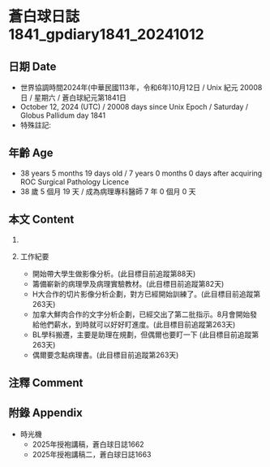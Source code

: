 [_metadata_:encoding]: - "utf-8"
[_metadata_:language]: - "zh-Hant-TW"
[_metadata_:fileformat]: - "markdown"
[_metadata_:MIME_type]: - "text/plain"
[_metadata_:markdown_version]: - "commonmark version 0.30"
[_metadata_:markdown_spec]: - "https://spec.commonmark.org/0.30/"

# 蒼白球日誌1841_gpdiary1841_20241012 #

## 日期 Date ##

* 世界協調時間2024年(中華民國113年，令和6年)10月12日 / Unix 紀元 20008 日 / 星期六 / 蒼白球紀元第1841日
* October 12, 2024 (UTC) / 20008 days since Unix Epoch / Saturday / Globus Pallidum day 1841
* 特殊註記:

## 年齡 Age ##

* 38 years 5 months 19 days old / 7 years 0 months 0 days after acquiring ROC Surgical Pathology Licence
* 38 歲 5 個月 19 天 / 成為病理專科醫師 7 年 0 個月 0 天

## 本文 Content ##

1. 

2. 工作紀要

    - 開始帶大學生做影像分析。(此目標目前追蹤第88天)
    - 籌備嶄新的病理學及病理實驗教材。(此目標目前追蹤第82天)
    - H大合作的切片影像分析企劃，對方已經開始訓練了。(此目標目前追蹤第263天)
    - 加拿大鮮肉合作的文字分析企劃，已經交出了第二批指示。8月會開始發給他們薪水，到時就可以好好盯進度。(此目標目前追蹤第263天)
    - BL學科搬遷，主要是助理在規劃，但偶爾也要盯一下 (此目標目前追蹤第263天)
    - 偶爾要念點病理書。(此目標目前追蹤第263天)

## 注釋 Comment ##


## 附錄 Appendix ##

* 時光機
    - 2025年授袍講稿，蒼白球日誌1662
    - 2025年授袍講稿二，蒼白球日誌1663
